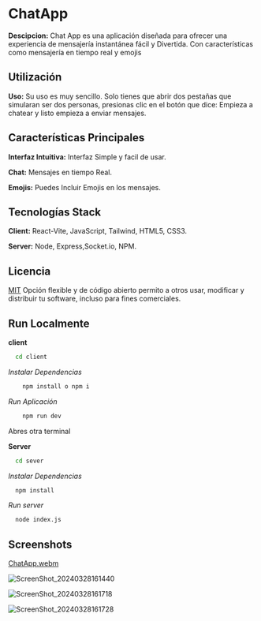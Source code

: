 # ChatApp
**Descipcion:** Chat App es una aplicación diseñada para ofrecer una experiencia de mensajería instantánea fácil y Divertida. Con características como mensajería en tiempo real y emojis

## Utilización

**Uso:** Su uso es muy sencillo. Solo tienes que abrir dos pestañas que simularan ser dos personas, presionas clic en el botón que dice: Empieza a chatear y listo empieza a enviar mensajes.

## Características Principales
**Interfaz Intuitiva:** Interfaz Simple y facil de usar.

**Chat:** Mensajes en tiempo Real.

**Emojis:** Puedes Incluir Emojis en los mensajes.

## Tecnologías Stack

**Client:** React-Vite, JavaScript, Tailwind, HTML5, CSS3.

**Server:** Node, Express,Socket.io, NPM.
## Licencia

[MIT](https://choosealicense.com/licenses/mit/) Opción flexible y de código abierto permito a otros usar, modificar y distribuir tu software, incluso para fines comerciales.



## Run Localmente

**client**

```bash
  cd client
```
*Instalar Dependencias*
```bash
    npm install o npm i
```
*Run Aplicación*

```bash
    npm run dev
```

Abres otra terminal
 
 **Server**

```bash
  cd sever
```
*Instalar Dependencias*

```bash
  npm install 
```

*Run server*

```bash
  node index.js
```


## Screenshots
[ChatApp.webm](https://github.com/joosudev/chatApp/assets/47118243/2365b7d6-3545-4403-90f9-d5d840b12887)

![ScreenShot_20240328161440](https://github.com/joosudev/chatApp/assets/47118243/92b53c36-1db5-4800-9d57-575604291da5)

![ScreenShot_20240328161718](https://github.com/joosudev/chatApp/assets/47118243/15aa31f9-4152-4200-a8a1-4324669452bc)

![ScreenShot_20240328161728](https://github.com/joosudev/chatApp/assets/47118243/637619e0-c220-446b-a1ab-26bc4c7622d6)

